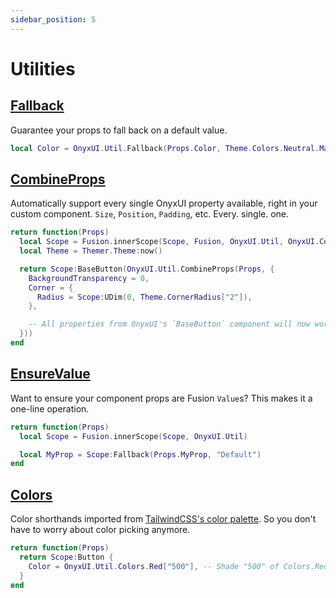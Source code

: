 ```yaml
---
sidebar_position: 5
---
```


# Utilities

## [Fallback](/api/Util#Fallback)

Guarantee your props to fall back on a default value.

```lua
local Color = OnyxUI.Util.Fallback(Props.Color, Theme.Colors.Neutral.Main)
```

## [CombineProps](/api/Util#CombineProps)

Automatically support every single OnyxUI property available, right in your custom component. `Size`, `Position`, `Padding`, etc. Every. single. one.

```lua
return function(Props)
  local Scope = Fusion.innerScope(Scope, Fusion, OnyxUI.Util, OnyxUI.Components)
  local Theme = Themer.Theme:now()

  return Scope:BaseButton(OnyxUI.Util.CombineProps(Props, {
    BackgroundTransparency = 0,
    Corner = {
      Radius = Scope:UDim(0, Theme.CornerRadius["2"]),
    },

    -- All properties from OnyxUI's `BaseButton` component will now work.
  }))
end
```

## [EnsureValue](/api/Util#EnsureValue)

Want to ensure your component props are Fusion `Value`s? This makes it a one-line operation.

```lua
return function(Props)
  local Scope = Fusion.innerScope(Scope, OnyxUI.Util)

  local MyProp = Scope:Fallback(Props.MyProp, "Default")
end
```
## [Colors](/api/Util#Colors)

Color shorthands imported from [TailwindCSS's color palette](https://tailwindcss.com/docs/customizing-colors#default-color-palette). So you don't have to worry about color picking anymore.

```lua
return function(Props)
  return Scope:Button {
    Color = OnyxUI.Util.Colors.Red["500"], -- Shade "500" of Colors.Red
  }
end
```